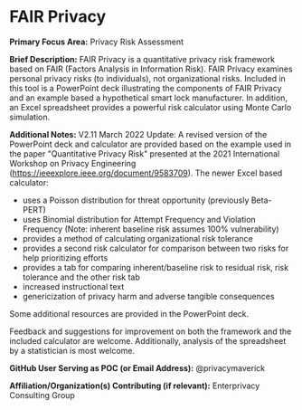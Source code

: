 # FAIR Privacy

**Primary Focus Area:** Privacy Risk Assessment

**Brief Description:** FAIR Privacy is a quantitative privacy risk framework based on FAIR (Factors Analysis in Information Risk). FAIR Privacy examines personal privacy risks (to individuals), not organizational risks. Included in this tool is a PowerPoint deck illustrating the components of FAIR Privacy and an example based a hypothetical smart lock manufacturer. In addition, an Excel spreadsheet provides a powerful risk calculator using Monte Carlo simulation. 

**Additional Notes:** 
V2.11 March 2022 Update: A revised version of the PowerPoint deck and calculator are provided based on the example used in the paper "Quantitative Privacy Risk" presented at the 2021 International Workshop on Privacy Engineering (https://ieeexplore.ieee.org/document/9583709). The newer Excel based calculator:
* uses a Poisson distribution for threat opportunity (previously Beta-PERT)
* uses Binomial distribution for Attempt Frequency and Violation Frequency (Note: inherent baseline risk assumes 100% vulnerability)
* provides a method of calculating organizational risk tolerance
* provides a second risk calculator for comparison between two risks for help prioritizing efforts
* provides a tab for comparing inherent/baseline risk to residual risk, risk tolerance and the other risk tab
* increased instructional text
* genericization of privacy harm and adverse tangible consequences

Some additional resources are provided in the PowerPoint deck. 

Feedback and suggestions for improvement on both the framework and the included calculator are welcome. Additionally, analysis of the spreadsheet by a statistician is most welcome. 

**GitHub User Serving as POC (or Email Address):** @privacymaverick

**Affiliation/Organization(s) Contributing (if relevant):** Enterprivacy Consulting Group

